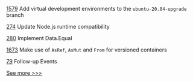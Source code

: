 
[1579](https://github.com/hyperledger/indy-plenum/issues/1579) Add virtual development environments to the `ubuntu-20.04-upgrade` branch

[274](https://github.com/hyperledger-labs/fablo/issues/274) Update Node.js runtime compatibility

[280](https://github.com/hyperledger-labs/go-perun/issues/280) Implement Data.Equal

[1673](https://github.com/hyperledger/iroha/issues/1673) Make use of `AsRef`, `AsMut` and `From` for versioned containers

[79](https://github.com/hyperledger-labs/mirbft/issues/79) Follow-up Events


[See more >>>](https://start-here.hyperledger.org/issues)
